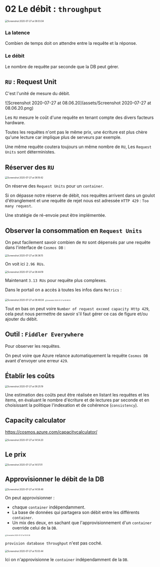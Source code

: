 # 02 Le débit : `throughput`

<img src="assets/Screenshot 2020-07-27 at 08.03.04.png" alt="Screenshot 2020-07-27 at 08.03.04" style="zoom:50%;" />

### La latence

Combien de temps doit on attendre entre la requête et la réponse.

### Le débit

Le nombre de requête par seconde que la DB peut gérer.

## `RU` : Request Unit

C'est l'unité de mesure du débit.

![Screenshot 2020-07-27 at 08.06.20](assets/Screenshot 2020-07-27 at 08.06.20.png)

Les `RU` mesure le coût d'une requête en tenant compte des divers facteurs hardware.

Toutes les requêtes n'ont pas le même prix, une écriture est plus chère qu'une lecture car implique plus de serveurs par exemple.

Une même requête coutera toujours un même nombre de `RU`, Les `Request Units` sont déterministes.

## Réserver des `RU`

<img src="assets/Screenshot 2020-07-27 at 08.18.42.png" alt="Screenshot 2020-07-27 at 08.18.42" style="zoom:50%;" />

On réserve des `Request Units` pour un `container`.

Si on dépasse notre réserve de débit, nos requêtes arrivent dans un goulot d'étranglement et une requête de rejet nous est adressée `HTTP 429` : `Too many request`.  

Une stratégie de ré-envoie peut être implémentée.

## Observer la consommation en `Request Units`

On peut facilement savoir combien de `RU` sont dépensés par une requête dans l'interface de `Cosmos DB` :

<img src="assets/Screenshot 2020-07-27 at 08.36.15.png" alt="Screenshot 2020-07-27 at 08.36.15" style="zoom:50%;" />

On voit ici `2.96 RUs`.

<img src="assets/Screenshot 2020-07-27 at 08.44.19.png" alt="Screenshot 2020-07-27 at 08.44.19" style="zoom:50%;" />

Maintenant `3.13 RUs` pour requête plus complexes.

Dans le portail on a accès à toutes les infos dans `Metrics` :

<img src="assets/Screenshot 2020-07-27 at 08.48.04.png" alt="Screenshot 2020-07-27 at 08.48.04" style="zoom:50%;" />

<img src="assets/Screenshot 2020-07-27 at 08.48.54.png" alt="Screenshot 2020-07-27 at 08.48.54" style="zoom:33%;" />

Tout en bas on peut voire `Number of request exceed capacity Http 429`, cela peut nous permettre de savoir s'il faut gérer ce cas de figure et/ou ajouter du débit.

## Outil : `Fiddler Everywhere`

Pour observer les requêtes.

On peut voire que Azure relance automatiquement la requête `Cosmos DB` avant d'envoyer une erreur `429`.

## Établir les coûts

<img src="assets/Screenshot 2020-07-27 at 09.25.19.png" alt="Screenshot 2020-07-27 at 09.25.19" style="zoom:50%;" />

Une estimation des coûts peut être réalisée en listant les requêtes et les items, en évaluant le nombre d'écriture et de lectures par seconde et en choisissant la politique l'indexation et de cohérence (`consistency`).

## Capacity calculator

https://cosmos.azure.com/capacitycalculator/

<img src="assets/Screenshot 2020-07-27 at 14.54.20.png" alt="Screenshot 2020-07-27 at 14.54.20" style="zoom:50%;" />

## Le prix

<img src="assets/Screenshot 2020-07-27 at 14.57.01.png" alt="Screenshot 2020-07-27 at 14.57.01" style="zoom:50%;" />

## Approvisionner le débit de la DB

<img src="assets/Screenshot 2020-07-27 at 14.59.48.png" alt="Screenshot 2020-07-27 at 14.59.48" style="zoom:50%;" />

On peut approvisionner :

- chaque `container` indépendamment.
- La base de données qui partagera son débit entre les différents `container`.
- Un mix des deux, en sachant que l'approvisionnement d'un `container` override celui de la `DB`.



<img src="assets/Screenshot 2020-07-27 at 15.03.36-5855054.png" alt="Screenshot 2020-07-27 at 15.03.36" style="zoom:33%;" />

`provision database throughput` n'est pas coché.

<img src="assets/Screenshot 2020-07-27 at 15.03.44.png" alt="Screenshot 2020-07-27 at 15.03.44" style="zoom:50%;" />

Ici on n'approvisionne le `container` indépendamment de la `DB`.

